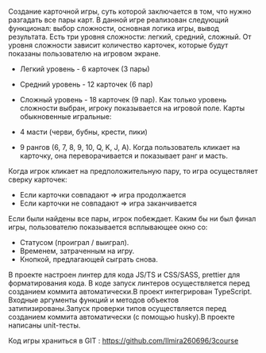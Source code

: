 Создание карточной игры, суть которой заключается в том, что нужно разгадать все пары карт. В данной игре реализован следующий функционал: выбор сложности, основная логика игры, вывод результата. 
Есть три уровня сложности: легкий, средний, сложный. От уровня сложности зависит количество карточек, которые будут показаны пользователю на игровом экране.
- Легкий уровень - 6 карточек (3 пары)
- Средний уровень - 12 карточек (6 пар)
- Сложный уровень - 18 карточек (9 пар).
Как только уровень сложности выбран, игроку показывается на игровой поле.
Карты обыкновенные игральные:

- 4 масти (черви, бубны, крести, пики)
- 9 рангов (6, 7, 8, 9, 10, Q, K, J, A).
Когда пользователь кликает на карточку, она переворачивается и показывает ранг и масть. 

Когда игрок кликает на предположительную пару, то игра осуществляет сверку карточек:

- Если карточки совпадают ⇒ игра продолжается
- Если карточки не совпадают ⇒ игра заканчивается

Если были найдены все пары, игрок побеждает.
Каким бы ни был финал игры, пользователю показывается всплывающее окно со:

- Статусом (проиграл / выиграл).
- Временем, затраченным на игру.
- Кнопкой, предлагающей сыграть снова.

В проекте настроен линтер для кода JS/TS и CSS/SASS, prettier для форматирования кода. В коде запуск линтеров осуществляется перед созданием коммита автоматически.В проект интегрирован TypeScript. Входные аргументы функций и методов объектов затипизированы.Запуск проверки типов осуществляется перед созданием коммита автоматически (с помощью husky).В проекте написаны unit-тесты.

Код игры храниться в GIT : https://github.com/Ilmira260696/3course
